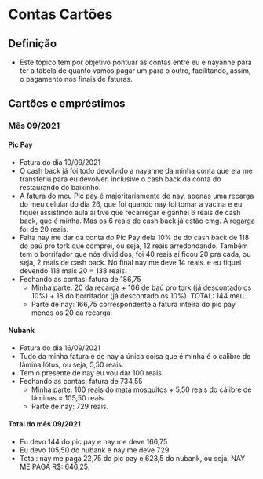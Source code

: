 # Contas Cartões
## Definição
- Este tópico tem por objetivo pontuar as contas entre eu e nayanne para ter a tabela de quanto vamos pagar um para o outro, facilitando, assim, o pagamento nos finais de faturas.

## Cartões e empréstimos
### Mês 09/2021
#### Pic Pay
- Fatura do dia 10/09/2021
- O cash back já foi todo devolvido a nayanne da minha conta que ela me transferiu para eu devolver, inclusive o cash back da conta do restaurando do baixinho.
- A fatura do meu Pic pay é majoritariamente de nay, apenas uma recarga do meu celular do dia 26, que foi quando nay foi tomar a vacina e eu fiquei assistindo aula ai tive que recarregar e ganhei 6 reais de cash back, que é minha. Mas os 6 reais de cash back já estão cmg. A regarga foi de 20 reais.
- Falta nay me dar da conta do Pic Pay dela 10% de do cash back de 118 do baú pro tork que comprei, ou seja, 12 reais arredondando. Também tem o borrifador que nós divididos, foi 40 reais aí ficou 20 pra cada, ou seja, 2 reais de cash back. No final nay me deve 14 reais. e eu fiquei devendo 118 mais 20 = 138 reais.
- Fechando as contas: fatura de 186,75
	- Minha parte: 20 da recarga + 106 de baú pro tork (já descontado os 10%) + 18 do borrifador (já descontado os 10%). TOTAL: 144 meu. 
	- Parte de nay: 166,75 correspondente a fatura inteira do pic pay menos os 20 da recarga.

#### Nubank
- Fatura do dia 16/09/2021
- Tudo da minha fatura é de nay a única coisa que é minha é o cálibre de lâmina lótus, ou seja, 5,50 reais.
- Tem o presente de nay eu vou dar 100 reais.
- Fechando as contas: fatura de 734,55
	- Minha parte: 100 reais do mata mosquitos + 5,50 reais do cálibre de lâminas = 105,50 reais
	- Parte de nay: 729 reais.

#### Total do mês 09/2021
- Eu devo 144 do pic pay e nay me deve 166,75
- Eu devo 105,50 do nubank e nay me deve 729
- Total: nay me paga 22,75 do pic pay e 623,5 do nubank, ou seja, NAY ME PAGA R$: 646,25.
